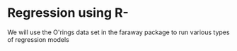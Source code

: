 # Regression using R-
We will use the O'rings data set in the faraway package to run various types of regression models
